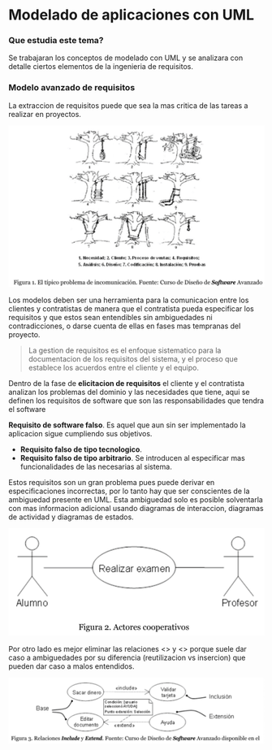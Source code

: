 # Modelado de aplicaciones con UML

### Que estudia este tema?

Se trabajaran los conceptos de modelado con UML y se analizara con detalle ciertos elementos de la ingenieria de requisitos.

### Modelo avanzado de requisitos

La extraccion de requisitos puede que sea la mas critica de las tareas a realizar en proyectos.

![Problemas en los requisitos](./images/ing_sof_lectura-5_1.png)

Los modelos deben ser una herramienta para la comunicacion entre los clientes y contratistas de manera que el contratista pueda especificar los requisitos y que estos sean entendibles sin ambiguedades ni contradicciones, o darse cuenta de ellas en fases mas tempranas del proyecto.

> La gestion de requisitos es el enfoque sistematico para la documentacion de los requisitos del sistema, y el proceso que establece los acuerdos entre el cliente y el equipo.

Dentro de la fase de **elicitacion de requisitos** el cliente y el contratista analizan los problemas del dominio y las necesidades que tiene, aqui se definen los requisitos de software que son las responsabilidades que tendra el software

**Requisito de software falso**. Es aquel que aun sin ser implementado la aplicacion sigue cumpliendo sus objetivos.

- **Requisito falso de tipo tecnologico**.
- **Requisito falso de tipo arbitrario**. Se introducen al especificar mas funcionalidades de las necesarias al sistema.

Estos requisitos son un gran problema pues puede derivar en especificaciones incorrectas, por lo tanto hay que ser conscientes de la ambiguedad presente en UML. Esta ambiguedad solo es posible solventarla con mas informacion adicional usando diagramas de interaccion, diagramas de actividad y diagramas de estados.

![Diagrama de ejemplo](./images/ing_sof_lectura-5_2.png)

Por otro lado es mejor eliminar las relaciones <<include>> y <<extend>> porque suele dar caso a ambiguedades por su diferencia (reutilizacion vs insercion) que pueden dar caso a malos entendidos.

![Include Extend](./images/ing_sof_lectura-5_3.png)



